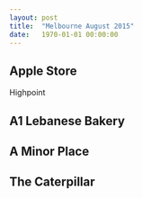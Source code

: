 ```yaml
---
layout: post
title:  "Melbourne August 2015"
date:   1970-01-01 00:00:00
---
```


## Apple Store

Highpoint

## A1 Lebanese Bakery

## A Minor Place

## The Caterpillar
